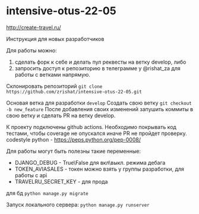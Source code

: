 # intensive-otus-22-05

http://create-travel.ru/ 

Инструкция для новых разработчиков

Для работы можно:
1) сделать форк к себе и делать пул реквесты на ветку develop, либо 
2) запросить доступ к репозиторию в телеграмме у @rishat_za для работы с ветками напрямую.

Склонировать репозиторий
`git clone https://github.com/zrishat/intensive-otus-22-05.git`

Основая ветка для разработки `develop`
Cоздать свою ветку
`git checkout -b new_feature`
После добавления своих изменений запушить коммиты в свою ветку и сделать PR на ветку develop.

К проекту подключены github actions. Необходимо покрывать код тестами, чтобы coverage не опускался иначе PR не пройдет проверку.
codestyle python - https://peps.python.org/pep-0008/

Для работы могут быть полезны такие переменные:
- DJANGO_DEBUG - True\False для вкл\выкл. режима дебага
- TOKEN_AVIASALES - токен можно взять у группы разработки, для работы с api
- TRAVELRU_SECRET_KEY - для прода

для бд
`python manage.py migrate`


Запуск локального сервера:
`python manage.py runserver`
